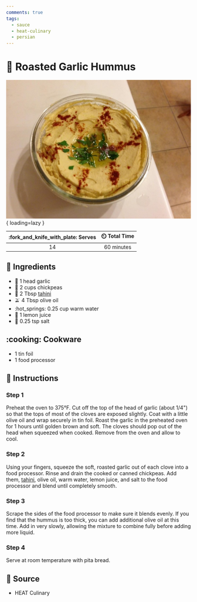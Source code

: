 ```yaml
---
comments: true
tags:
  - sauce
  - heat-culinary
  - persian
---
```

# :falafel: Roasted Garlic Hummus

![Roasted Garlic Hummus][1]{ loading=lazy }

| :fork_and_knife_with_plate: Serves | :timer_clock: Total Time |
|:----------------------------------:|:-----------------------: |
| 14 | 60 minutes |

## :salt: Ingredients

- :garlic: 1 head garlic
- :falafel: 2 cups chickpeas
- :seedling: 2 Tbsp [tahini][2]
- :olive: 4 Tbsp olive oil
- :hot_springs: 0.25 cup warm water
- :lemon: 1 lemon juice
- :salt: 0.25 tsp salt

## :cooking: Cookware

- 1 tin foil
- 1 food processor

## :pencil: Instructions

### Step 1

Preheat the oven to 375°F. Cut off the top of the head of garlic (about 1/4") so that the tops of most of the cloves
are exposed slightly. Coat with a little olive oil and wrap securely in tin foil. Roast the garlic in the preheated oven
for 1 hours until golden brown and soft. The cloves should pop out of the head when squeezed when cooked. Remove from
the oven and allow to cool.

### Step 2

Using your fingers, squeeze the soft, roasted garlic out of each clove into a food processor. Rinse and drain the cooked
or canned chickpeas. Add them, [tahini][2], olive oil, warm water, lemon juice, and salt to the food processor and blend
until completely smooth.

### Step 3

Scrape the sides of the food processor to make sure it blends evenly. If you find that the hummus is too thick, you can
add additional olive oil at this time. Add in very slowly, allowing the mixture to combine fully before adding more
liquid.

### Step 4

Serve at room temperature with pita bread.

## :link: Source

- HEAT Culinary

[1]: <../assets/images/roasted-garlic-hummus.jpg>
[2]: <./tahini.md>
